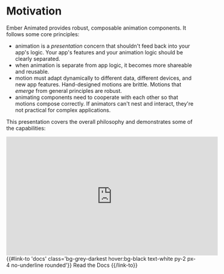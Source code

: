 # Motivation

Ember Animated provides robust, composable animation components. It follows some core principles:

 -  animation is a _presentation_ concern that shouldn't feed back into your app's logic. Your app's features and your animation logic should be clearly separated.
 -  when animation is separate from app logic, it becomes more shareable and reusable.
 -  motion must adapt dynamically to different data, different devices, and new app features. Hand-designed motions are brittle. Motions that _emerge_ from general principles are robust.
 -  animating components need to cooperate with each other so that motions compose correctly. If animators can't nest and interact, they're not practical for complex applications.

This presentation covers the overall philosophy and demonstrates some of the capabilities:

<iframe width="560" height="315" src="https://www.youtube.com/embed/4JofVQ3nGrw" frameborder="0" allow="autoplay; encrypted-media" allowfullscreen></iframe>

<div class="my-16 text-right">
  {{#link-to 'docs' class='bg-grey-darkest hover:bg-black text-white py-2 px-4 no-underline rounded'}} Read the Docs {{/link-to}}
</div>

